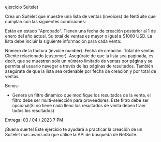 ejercicio Suitelet


Crea un Suitelet que muestre una lista de ventas (invoices) de NetSuite que cumplan con las siguientes condiciones:

Están en estado "Aprobado".
Tienen una fecha de creación posterior al 1 de enero del año actual.
Su total de ventas es mayor o igual a $1000 USD.
La lista debe incluir la siguiente información para cada venta:

Número de la factura (invoice number).
Fecha de creación.
Total de ventas.
Cliente relacionado (customer).
Asegúrate de que la lista sea paginada, es decir, que se muestren solo un número limitado de ventas por página y se permita al usuario navegar a través de las páginas de resultados. También asegúrate de que la lista sea ordenable por fecha de creación y por total de ventas.

Bonus: 

- Genera un filtro dinamico que modifique los resultados de la venta, el filtro debe ser multi-selección para    proveedores. Este filtro debe ser opcional(Si no  tiene nada lleno los resultados de venta deben traer todos los resultados)

Entrega: 03 / 04 / 2023 7 PM

¡Buena suerte! Este ejercicio te ayudará a practicar la creación de un Suitelet más avanzado que utilice la API de búsqueda de NetSuite.